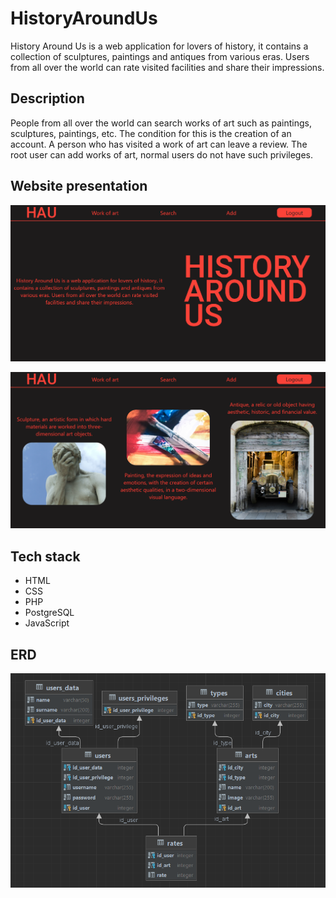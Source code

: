 # HistoryAroundUs

History Around Us is a web application for lovers of history, it contains a collection of sculptures, paintings and antiques from various eras. Users from all over the world can rate visited facilities and share their impressions.

## Description

People from all over the world can search works of art such as paintings, sculptures, paintings, etc. The condition for this is the creation of an account. A person who has visited a work of art can leave a review. The root user can add works of art, normal users do not have such privileges.

## Website presentation

![Alt text](/public/img/website2.png)

![Alt text](/public/img/website.png)

## Tech stack

* HTML
* CSS
* PHP
* PostgreSQL
* JavaScript

## ERD

![Alt text](/public/img/erd.png)
